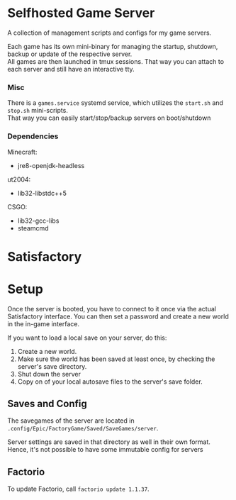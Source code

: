 # Selfhosted Game Server

A collection of management scripts and configs for my game servers.

Each game has its own mini-binary for managing the startup, shutdown, backup or update of the respective server. \
All games are then launched in tmux sessions. That way you can attach to each server and still have an interactive tty.

### Misc

There is a `games.service` systemd service, which utilizes the `start.sh` and `stop.sh` mini-scripts. \
That way you can easily start/stop/backup servers on boot/shutdown

### Dependencies

Minecraft:
- jre8-openjdk-headless

ut2004:
- lib32-libstdc++5

CSGO:
- lib32-gcc-libs
- steamcmd


# Satisfactory

# Setup

Once the server is booted, you have to connect to it once via the actual Satisfactory interface.
You can then set a password and create a new world in the in-game interface.

If you want to load a local save on your server, do this:
1. Create a new world.
2. Make sure the world has been saved at least once, by checking the server's save directory.
3. Shut down the server
4. Copy on of your local autosave files to the server's save folder.

## Saves and Config

The savegames of the server are located in `.config/Epic/FactoryGame/Saved/SaveGames/server`.

Server settings are saved in that directory as well in their own format.
Hence, it's not possible to have some immutable config for servers

## Factorio

To update Factorio, call `factorio update 1.1.37`.
